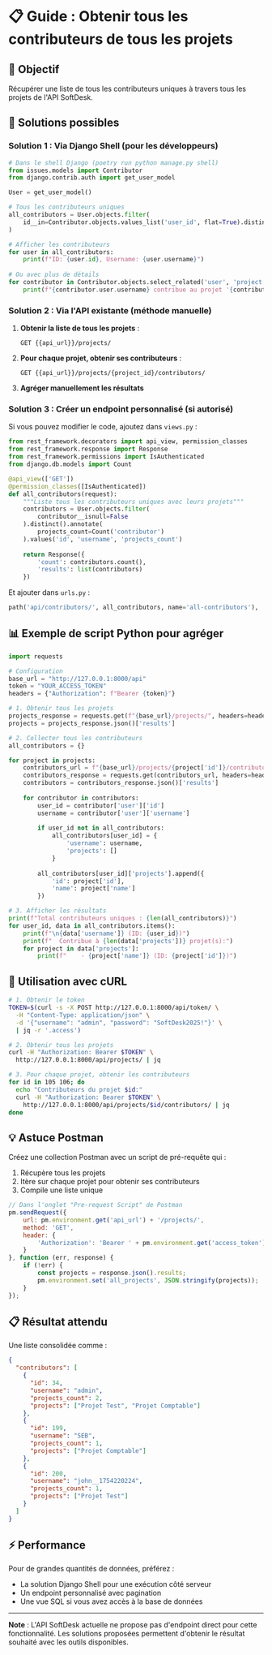 # 📋 Guide : Obtenir tous les contributeurs de tous les projets

## 🎯 Objectif

Récupérer une liste de tous les contributeurs uniques à travers tous les projets de l'API SoftDesk.

## 🔧 Solutions possibles

### Solution 1 : Via Django Shell (pour les développeurs)

```python
# Dans le shell Django (poetry run python manage.py shell)
from issues.models import Contributor
from django.contrib.auth import get_user_model

User = get_user_model()

# Tous les contributeurs uniques
all_contributors = User.objects.filter(
    id__in=Contributor.objects.values_list('user_id', flat=True).distinct()
)

# Afficher les contributeurs
for user in all_contributors:
    print(f"ID: {user.id}, Username: {user.username}")
    
# Ou avec plus de détails
for contributor in Contributor.objects.select_related('user', 'project'):
    print(f"{contributor.user.username} contribue au projet '{contributor.project.name}'")
```

### Solution 2 : Via l'API existante (méthode manuelle)

1. **Obtenir la liste de tous les projets** :
   ```
   GET {{api_url}}/projects/
   ```

2. **Pour chaque projet, obtenir ses contributeurs** :
   ```
   GET {{api_url}}/projects/{project_id}/contributors/
   ```

3. **Agréger manuellement les résultats**

### Solution 3 : Créer un endpoint personnalisé (si autorisé)

Si vous pouvez modifier le code, ajoutez dans `views.py` :

```python
from rest_framework.decorators import api_view, permission_classes
from rest_framework.response import Response
from rest_framework.permissions import IsAuthenticated
from django.db.models import Count

@api_view(['GET'])
@permission_classes([IsAuthenticated])
def all_contributors(request):
    """Liste tous les contributeurs uniques avec leurs projets"""
    contributors = User.objects.filter(
        contributor__isnull=False
    ).distinct().annotate(
        projects_count=Count('contributor')
    ).values('id', 'username', 'projects_count')
    
    return Response({
        'count': contributors.count(),
        'results': list(contributors)
    })
```

Et ajouter dans `urls.py` :
```python
path('api/contributors/', all_contributors, name='all-contributors'),
```

## 📊 Exemple de script Python pour agréger

```python
import requests

# Configuration
base_url = "http://127.0.0.1:8000/api"
token = "YOUR_ACCESS_TOKEN"
headers = {"Authorization": f"Bearer {token}"}

# 1. Obtenir tous les projets
projects_response = requests.get(f"{base_url}/projects/", headers=headers)
projects = projects_response.json()['results']

# 2. Collecter tous les contributeurs
all_contributors = {}

for project in projects:
    contributors_url = f"{base_url}/projects/{project['id']}/contributors/"
    contributors_response = requests.get(contributors_url, headers=headers)
    contributors = contributors_response.json()['results']
    
    for contributor in contributors:
        user_id = contributor['user']['id']
        username = contributor['user']['username']
        
        if user_id not in all_contributors:
            all_contributors[user_id] = {
                'username': username,
                'projects': []
            }
        
        all_contributors[user_id]['projects'].append({
            'id': project['id'],
            'name': project['name']
        })

# 3. Afficher les résultats
print(f"Total contributeurs uniques : {len(all_contributors)}")
for user_id, data in all_contributors.items():
    print(f"\n{data['username']} (ID: {user_id})")
    print(f"  Contribue à {len(data['projects'])} projet(s):")
    for project in data['projects']:
        print(f"    - {project['name']} (ID: {project['id']})")
```

## 🚀 Utilisation avec cURL

```bash
# 1. Obtenir le token
TOKEN=$(curl -s -X POST http://127.0.0.1:8000/api/token/ \
  -H "Content-Type: application/json" \
  -d '{"username": "admin", "password": "SoftDesk2025!"}' \
  | jq -r '.access')

# 2. Obtenir tous les projets
curl -H "Authorization: Bearer $TOKEN" \
  http://127.0.0.1:8000/api/projects/ | jq

# 3. Pour chaque projet, obtenir les contributeurs
for id in 105 106; do
  echo "Contributeurs du projet $id:"
  curl -H "Authorization: Bearer $TOKEN" \
    http://127.0.0.1:8000/api/projects/$id/contributors/ | jq
done
```

## 💡 Astuce Postman

Créez une collection Postman avec un script de pré-requête qui :
1. Récupère tous les projets
2. Itère sur chaque projet pour obtenir ses contributeurs
3. Compile une liste unique

```javascript
// Dans l'onglet "Pre-request Script" de Postman
pm.sendRequest({
    url: pm.environment.get('api_url') + '/projects/',
    method: 'GET',
    header: {
        'Authorization': 'Bearer ' + pm.environment.get('access_token')
    }
}, function (err, response) {
    if (!err) {
        const projects = response.json().results;
        pm.environment.set('all_projects', JSON.stringify(projects));
    }
});
```

## 📋 Résultat attendu

Une liste consolidée comme :
```json
{
  "contributors": [
    {
      "id": 34,
      "username": "admin",
      "projects_count": 2,
      "projects": ["Projet Test", "Projet Comptable"]
    },
    {
      "id": 199,
      "username": "SEB",
      "projects_count": 1,
      "projects": ["Projet Comptable"]
    },
    {
      "id": 200,
      "username": "john__1754220224",
      "projects_count": 1,
      "projects": ["Projet Test"]
    }
  ]
}
```

## ⚡ Performance

Pour de grandes quantités de données, préférez :
- La solution Django Shell pour une exécution côté serveur
- Un endpoint personnalisé avec pagination
- Une vue SQL si vous avez accès à la base de données

---

**Note** : L'API SoftDesk actuelle ne propose pas d'endpoint direct pour cette fonctionnalité. Les solutions proposées permettent d'obtenir le résultat souhaité avec les outils disponibles.
